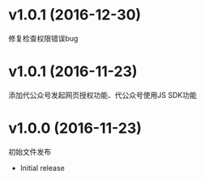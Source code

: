 # v1.0.1 (2016-12-30)

修复检查权限错误bug

# v1.0.1 (2016-11-23)

添加代公众号发起网页授权功能、代公众号使用JS SDK功能

# v1.0.0 (2016-11-23)

初始文件发布

-  Initial release
